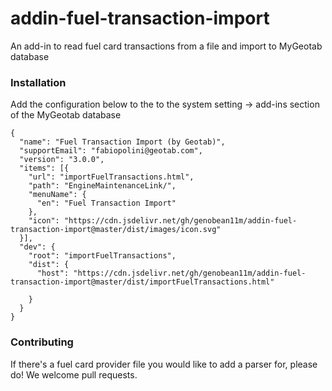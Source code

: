 # addin-fuel-transaction-import
An add-in to read fuel card transactions from a file and import to MyGeotab database

### Installation
Add the configuration below to the to the system setting -> add-ins section of the MyGeotab database
```
{
  "name": "Fuel Transaction Import (by Geotab)",
  "supportEmail": "fabiopolini@geotab.com",
  "version": "3.0.0",
  "items": [{
    "url": "importFuelTransactions.html",
    "path": "EngineMaintenanceLink/",
    "menuName": {
      "en": "Fuel Transaction Import"
    },
    "icon": "https://cdn.jsdelivr.net/gh/genobean11m/addin-fuel-transaction-import@master/dist/images/icon.svg"
  }],
  "dev": {
    "root": "importFuelTransactions",
    "dist": {
      "host": "https://cdn.jsdelivr.net/gh/genobean11m/addin-fuel-transaction-import@master/dist/importFuelTransactions.html"
      
    }
  }
}
```

### Contributing
If there's a fuel card provider file you would like to add a parser for, please do! We welcome pull requests.
